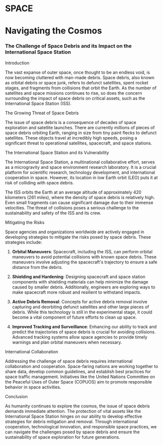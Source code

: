 # SPACE

# Navigating the Cosmos

### The Challenge of Space Debris and its Impact on the International Space Station

Introduction

The vast expanse of outer space, once thought to be an endless void, is now becoming cluttered with man-made debris. Space debris, also known as orbital debris or space junk, refers to defunct satellites, spent rocket stages, and fragments from collisions that orbit the Earth. As the number of satellites and space missions continues to rise, so does the concern surrounding the impact of space debris on critical assets, such as the International Space Station (ISS).

The Growing Threat of Space Debris

The issue of space debris is a consequence of decades of space exploration and satellite launches. There are currently millions of pieces of space debris orbiting Earth, ranging in size from tiny paint flecks to defunct satellites. These objects travel at incredibly high speeds, posing a significant threat to operational satellites, spacecraft, and space stations.

The International Space Station and its Vulnerability

The International Space Station, a multinational collaborative effort, serves as a microgravity and space environment research laboratory. It is a crucial platform for scientific research, technology development, and international cooperation in space. However, its location in low Earth orbit (LEO) puts it at risk of colliding with space debris.

The ISS orbits the Earth at an average altitude of approximately 420 kilometers (261 miles), where the density of space debris is relatively high. Even small fragments can cause significant damage due to their immense velocities. The threat of collisions poses a serious challenge to the sustainability and safety of the ISS and its crew.

Mitigating the Risks

Space agencies and organizations worldwide are actively engaged in developing strategies to mitigate the risks posed by space debris. These strategies include:

1. **Orbital Maneuvers**: Spacecraft, including the ISS, can perform orbital maneuvers to avoid potential collisions with known space debris. These maneuvers involve adjusting the spacecraft's trajectory to ensure a safe distance from the debris.

2. **Shielding and Hardening**: Designing spacecraft and space station components with shielding materials can help minimize the damage caused by smaller debris. Additionally, engineers are exploring ways to make spacecraft more robust and resilient to withstand impacts.

3. **Active Debris Removal**: Concepts for active debris removal involve capturing and deorbiting defunct satellites and other large pieces of debris. While this technology is still in the experimental stage, it could become a vital component of future efforts to clean up space.

4. **Improved Tracking and Surveillance**: Enhancing our ability to track and predict the trajectories of space debris is crucial for avoiding collisions. Advanced tracking systems allow space agencies to provide timely warnings and plan orbital maneuvers when necessary.

International Collaboration

Addressing the challenge of space debris requires international collaboration and cooperation. Space-faring nations are working together to share data, develop common guidelines, and establish best practices for space traffic management. Initiatives like the United Nations Committee on the Peaceful Uses of Outer Space (COPUOS) aim to promote responsible behavior in space activities.

Conclusion

As humanity continues to explore the cosmos, the issue of space debris demands immediate attention. The protection of vital assets like the International Space Station hinges on our ability to develop effective strategies for debris mitigation and removal. Through international cooperation, technological innovation, and responsible space practices, we can navigate the challenges posed by space debris and ensure the sustainability of space exploration for future generations.